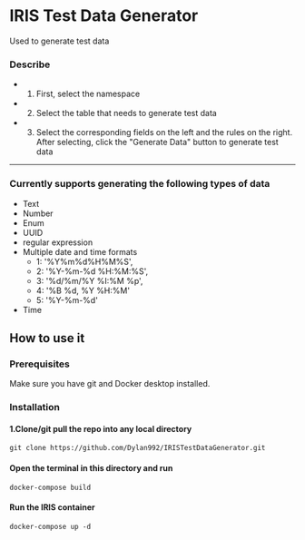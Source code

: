 # IRIS Test Data Generator

Used to generate test data

### Describe 

- 1. First, select the namespace
- 2. Select the table that needs to generate test data
- 3. Select the corresponding fields on the left and the rules on the right. After selecting, click the "Generate Data" button to generate test data

---

### Currently supports generating the following types of data


- Text
- Number
- Enum
- UUID
- regular expression 
- Multiple date and time formats
   - 1: '%Y%m%d%H%M%S',
   - 2: '%Y-%m-%d %H:%M:%S',
   - 3: '%d/%m/%Y %I:%M %p',
   - 4: '%B %d, %Y %H:%M'
   - 5: '%Y-%m-%d'
- Time
## How to use it

### Prerequisites
Make sure you have git and Docker desktop installed.
### Installation
#### 1.Clone/git pull the repo into any local directory
```
git clone https://github.com/Dylan992/IRISTestDataGenerator.git
```  
#### Open the terminal in this directory and run

```
docker-compose build
```
#### Run the IRIS container 

```
docker-compose up -d
```
